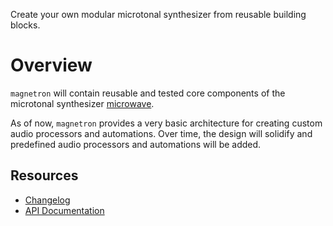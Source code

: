 Create your own modular microtonal synthesizer from reusable building blocks.

# Overview

`magnetron` will contain reusable and tested core components of the microtonal synthesizer [microwave](https://github.com/Woyten/tune/tree/master/microwave).

As of now, `magnetron` provides a very basic architecture for creating custom audio processors and automations. Over time, the design will solidify and predefined audio processors and automations will be added.

## Resources

- [Changelog](https://github.com/Woyten/tune/releases)
- [API Documentation](https://docs.rs/magnetron)
